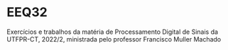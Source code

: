 # EEQ32
Exercícios e trabalhos da matéria de Processamento Digital de Sinais da UTFPR-CT, 2022/2, ministrada pelo professor Francisco Muller Machado
